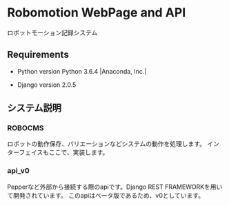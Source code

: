 # Robomotion WebPage and API

ロボットモーション記録システム

## Requirements

- Python version
Python 3.6.4 |Anaconda, Inc.|

- Django version
2.0.5

## システム説明

### ROBOCMS
ロボットの動作保存、バリエーションなどシステムの動作を処理します。
インターフェイスもここで、実装します。

### api_v0
Pepperなど外部から接続する際のapiです。Django REST FRAMEWORKを用いて開発されています。
このapiはベータ版であるため、v0としています。 
